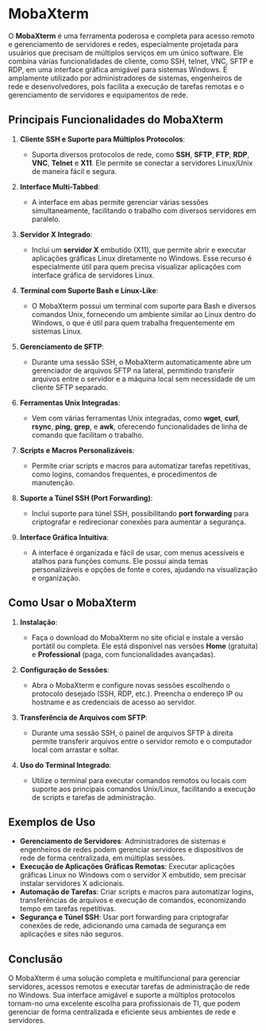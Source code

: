 # MobaXterm

O **MobaXterm** é uma ferramenta poderosa e completa para acesso remoto e gerenciamento de servidores e redes, especialmente projetada para usuários que precisam de múltiplos serviços em um único software. Ele combina várias funcionalidades de cliente, como SSH, telnet, VNC, SFTP e RDP, em uma interface gráfica amigável para sistemas Windows. É amplamente utilizado por administradores de sistemas, engenheiros de rede e desenvolvedores, pois facilita a execução de tarefas remotas e o gerenciamento de servidores e equipamentos de rede.

## Principais Funcionalidades do MobaXterm

1. **Cliente SSH e Suporte para Múltiplos Protocolos**:
   - Suporta diversos protocolos de rede, como **SSH**, **SFTP**, **FTP**, **RDP**, **VNC**, **Telnet** e **X11**. Ele permite se conectar a servidores Linux/Unix de maneira fácil e segura.

2. **Interface Multi-Tabbed**:
   - A interface em abas permite gerenciar várias sessões simultaneamente, facilitando o trabalho com diversos servidores em paralelo.

3. **Servidor X Integrado**:
   - Inclui um **servidor X** embutido (X11), que permite abrir e executar aplicações gráficas Linux diretamente no Windows. Esse recurso é especialmente útil para quem precisa visualizar aplicações com interface gráfica de servidores Linux.

4. **Terminal com Suporte Bash e Linux-Like**:
   - O MobaXterm possui um terminal com suporte para Bash e diversos comandos Unix, fornecendo um ambiente similar ao Linux dentro do Windows, o que é útil para quem trabalha frequentemente em sistemas Linux.

5. **Gerenciamento de SFTP**:
   - Durante uma sessão SSH, o MobaXterm automaticamente abre um gerenciador de arquivos SFTP na lateral, permitindo transferir arquivos entre o servidor e a máquina local sem necessidade de um cliente SFTP separado.

6. **Ferramentas Unix Integradas**:
   - Vem com várias ferramentas Unix integradas, como **wget**, **curl**, **rsync**, **ping**, **grep**, e **awk**, oferecendo funcionalidades de linha de comando que facilitam o trabalho.

7. **Scripts e Macros Personalizáveis**:
   - Permite criar scripts e macros para automatizar tarefas repetitivas, como logins, comandos frequentes, e procedimentos de manutenção.

8. **Suporte a Túnel SSH (Port Forwarding)**:
   - Inclui suporte para túnel SSH, possibilitando **port forwarding** para criptografar e redirecionar conexões para aumentar a segurança.

9. **Interface Gráfica Intuitiva**:
   - A interface é organizada e fácil de usar, com menus acessíveis e atalhos para funções comuns. Ele possui ainda temas personalizáveis e opções de fonte e cores, ajudando na visualização e organização.

## Como Usar o MobaXterm

1. **Instalação**:
   - Faça o download do MobaXterm no site oficial e instale a versão portátil ou completa. Ele está disponível nas versões **Home** (gratuita) e **Professional** (paga, com funcionalidades avançadas).

2. **Configuração de Sessões**:
   - Abra o MobaXterm e configure novas sessões escolhendo o protocolo desejado (SSH, RDP, etc.). Preencha o endereço IP ou hostname e as credenciais de acesso ao servidor.

3. **Transferência de Arquivos com SFTP**:
   - Durante uma sessão SSH, o painel de arquivos SFTP à direita permite transferir arquivos entre o servidor remoto e o computador local com arrastar e soltar.

4. **Uso do Terminal Integrado**:
   - Utilize o terminal para executar comandos remotos ou locais com suporte aos principais comandos Unix/Linux, facilitando a execução de scripts e tarefas de administração.

## Exemplos de Uso

- **Gerenciamento de Servidores**: Administradores de sistemas e engenheiros de redes podem gerenciar servidores e dispositivos de rede de forma centralizada, em múltiplas sessões.
- **Execução de Aplicações Gráficas Remotas**: Executar aplicações gráficas Linux no Windows com o servidor X embutido, sem precisar instalar servidores X adicionais.
- **Automação de Tarefas**: Criar scripts e macros para automatizar logins, transferências de arquivos e execução de comandos, economizando tempo em tarefas repetitivas.
- **Segurança e Túnel SSH**: Usar port forwarding para criptografar conexões de rede, adicionando uma camada de segurança em aplicações e sites não seguros.

## Conclusão

O MobaXterm é uma solução completa e multifuncional para gerenciar servidores, acessos remotos e executar tarefas de administração de rede no Windows. Sua interface amigável e suporte a múltiplos protocolos tornam-no uma excelente escolha para profissionais de TI, que podem gerenciar de forma centralizada e eficiente seus ambientes de rede e servidores.
